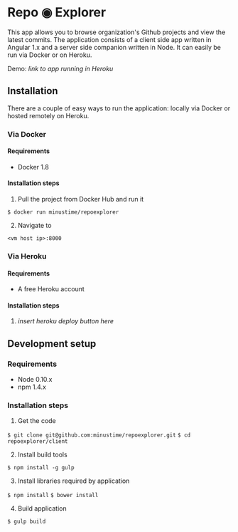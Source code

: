 # Repo ◉ Explorer

This app allows you to browse organization's Github projects and view the latest commits. The application consists of a client side app written in Angular 1.x and a server side companion written in Node. It can easily be run via Docker or on Heroku.

Demo: _link to app running in Heroku_

## Installation

There are a couple of easy ways to run the application: locally via Docker or hosted remotely on Heroku.

### Via Docker

#### Requirements 

* Docker 1.8

#### Installation steps

1. Pull the project from Docker Hub and run it

`$ docker run minustime/repoexplorer`

2. Navigate to 

`<vm host ip>:8000`

### Via Heroku

#### Requirements 

* A free Heroku account

#### Installation steps

1. _insert heroku deploy button here_

## Development setup

### Requirements

* Node 0.10.x
* npm 1.4.x

### Installation steps

1. Get the code

`$ git clone git@github.com:minustime/repoexplorer.git`
`$ cd repoexplorer/client`

2. Install build tools

`$ npm install -g gulp`

3. Install libraries required by application

`$ npm install`
`$ bower install`

4. Build application

`$ gulp build`